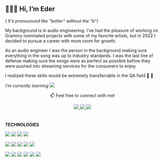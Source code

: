 ## 🧑🏻‍💻 Hi, I’m Eder 
 _( It's pronounced like "better" without the "b")_

My background is in audio engineering. I've had the pleasure of working on Grammy nominated projects with some of my favorite artists, but in 2022 I decided to pursue a career with more room for growth.

As an audio engineer I was the person in the background making sure everything in the song was up to industry standards. I was the last line of defense making sure the songs were as perfect as possible before they were pushed into streaming services for the consumers to enjoy.

I realized these skills would be extremely transferrable in the QA field 🔎 🐞
  


_I’m currently learning_ <img src="https://img.shields.io/badge/Cypress-17202C?style=for-the-badge&logo=cypress&logoColor=white"/>

                                                                
<p align="center">
  📫 Feel free to connect with me!
</p>
<p align="center">
  <a href="https://www.linkedin.com/in/eder-fernandez93/)">
    <img src="https://img.shields.io/badge/LinkedIn-0077B5?style=for-the-badge&logo=linkedin&logoColor=white"/>
  </a>
 <a href="https://www.linkedin.com/in/eder-fernandez93/)](https://ederfernandez.carrd.co/">
    <img src="https://img.shields.io/badge/Portfolio-255E63?style=for-the-badge&logo=About.me&logoColor=white"/>
  </a>
 <a href="https://twitter.com/EderxFdz">
    <img src="https://img.shields.io/badge/X-000000?style=for-the-badge&logo=x&logoColor=white"/>
  </a>
</p>

#
  **TECHNOLOGIES**

<img src="https://img.shields.io/badge/Playwright-45ba4b?style=for-the-badge&logo=Playwright&logoColor=white"/> <img src="https://img.shields.io/badge/Cucumber-43B02A?style=for-the-badge&logo=cucumber&logoColor=white" />  <img src="https://img.shields.io/badge/Postman-FF6C37?style=for-the-badge&logo=Postman&logoColor=white"/> <img src="https://img.shields.io/badge/Jest-C21325?style=for-the-badge&logo=jest&logoColor=white" /> 


  <img src="https://img.shields.io/badge/HTML5-E34F26?style=for-the-badge&logo=html5&logoColor=white"/> <img src="https://img.shields.io/badge/CSS3-1572B6?style=for-the-badge&logo=css3&logoColor=white"/> <img src="https://img.shields.io/badge/JavaScript-323330?style=for-the-badge&logo=javascript&logoColor=F7DF1E"/> <img src="https://img.shields.io/badge/TypeScript-007ACC?style=for-the-badge&logo=typescript&logoColor=white"/> <img src="https://img.shields.io/badge/Node%20js-339933?style=for-the-badge&logo=nodedotjs&logoColor=white"/> 
  
  <img src="https://img.shields.io/badge/Linux-FCC624?style=for-the-badge&logo=linux&logoColor=black"/> <img src="https://img.shields.io/badge/GitLab-330F63?style=for-the-badge&logo=gitlab&logoColor=white"/> <img src="https://img.shields.io/badge/Jenkins-D24939?style=for-the-badge&logo=Jenkins&logoColor=white"/> <img src="https://img.shields.io/badge/Docker-2CA5E0?style=for-the-badge&logo=docker&logoColor=white"/> <img src="https://img.shields.io/badge/PostgreSQL-316192?style=for-the-badge&logo=postgresql&logoColor=white"/> <img src="https://img.shields.io/badge/Jira-0052CC?style=for-the-badge&logo=Jira&logoColor=white"/>

  


<!---
Ederfdz/Ederfdz is a ✨ special ✨ repository because its `README.md` (this file) appears on your GitHub profile.
You can click the Preview link to take a look at your changes.
--->
